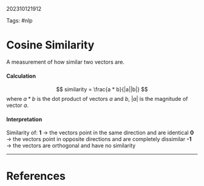 202310121912

Tags: #nlp 

# Cosine Similarity
A measurement of how similar two vectors are.

#### Calculation
$$
similarity = \frac{a * b}{|a||b|}
$$
where $a*b$ is the dot product of vectors $a$ and $b$,
$|a|$ is the magnitude of vector $a$.

#### Interpretation
Similarity of:
**1** $\rightarrow$ the vectors point in the same direction and are identical
**0** $\rightarrow$ the vectors point in opposite directions and are completely dissimilar
**-1** $\rightarrow$ the vectors are orthogonal and have no similarity

---
# References
